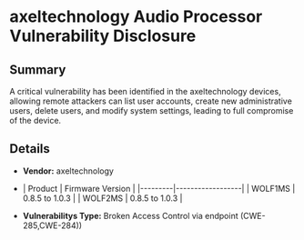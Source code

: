 # axeltechnology   Audio Processor  Vulnerability Disclosure

## Summary

A critical vulnerability has been identified in the axeltechnology devices, allowing remote attackers can list user accounts, create new administrative users, delete users, and modify system settings, leading to full compromise of the device.

## Details

- **Vendor:** axeltechnology
- | Product | Firmware Version |
|---------|------------------|
| WOLF1MS | 0.8.5 to 1.0.3 |
| WOLF2MS | 0.8.5 to 1.0.3 |

- **Vulnerabilitys Type:** Broken Access Control via endpoint  (CWE-285,CWE-284))
